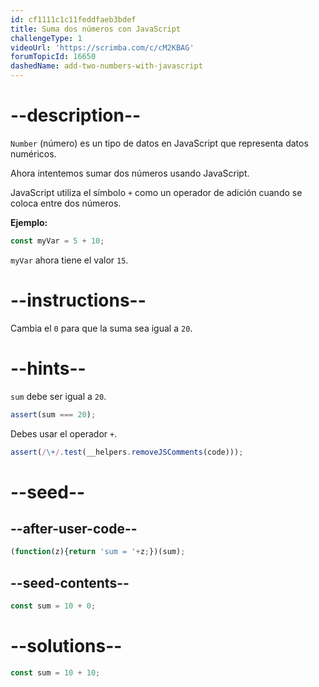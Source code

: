 ```yaml
---
id: cf1111c1c11feddfaeb3bdef
title: Suma dos números con JavaScript
challengeType: 1
videoUrl: 'https://scrimba.com/c/cM2KBAG'
forumTopicId: 16650
dashedName: add-two-numbers-with-javascript
---
```


# --description--

`Number` (número) es un tipo de datos en JavaScript que representa datos numéricos.

Ahora intentemos sumar dos números usando JavaScript.

JavaScript utiliza el símbolo `+` como un operador de adición cuando se coloca entre dos números.

**Ejemplo:**

```js
const myVar = 5 + 10;
```

`myVar` ahora tiene el valor `15`.

# --instructions--

Cambia el `0` para que la suma sea igual a `20`.

# --hints--

`sum` debe ser igual a `20`.

```js
assert(sum === 20);
```

Debes usar el operador `+`.

```js
assert(/\+/.test(__helpers.removeJSComments(code)));
```

# --seed--

## --after-user-code--

```js
(function(z){return 'sum = '+z;})(sum);
```

## --seed-contents--

```js
const sum = 10 + 0;
```

# --solutions--

```js
const sum = 10 + 10;
```
